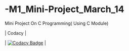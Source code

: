 # -M1_Mini-Project_March_14

Mini Project On C Programming( Using C Module)


| Codacy | 

| [![Codacy Badge](https://app.codacy.com/project/badge/Grade/1ec218c6fb2449d5a4b29785e76045c4)](https://www.codacy.com/gh/Anitabhoi/-M1_Mini-Project_March_14/dashboard?utm_source=github.com&amp;utm_medium=referral&amp;utm_content=Anitabhoi/-M1_Mini-Project_March_14&amp;utm_campaign=Badge_Grade) |
